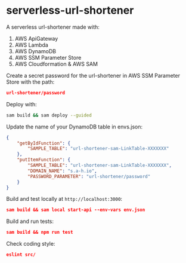 # serverless-url-shortener

A serverless url-shortener made with:

1. AWS ApiGateway
2. AWS Lambda
3. AWS DynamoDB
4. AWS SSM Parameter Store
5. AWS Cloudformation & AWS SAM

Create a secret password for the url-shortener in AWS SSM Parameter Store with the path:
```json
url-shortener/password
```

Deploy with:

```bash
sam build && sam deploy --guided
```

Update the name of your DynamoDB table in envs.json:
```json
{
    "getByIdFunction": {
        "SAMPLE_TABLE": "url-shortener-sam-LinkTable-XXXXXXX"
    },
    "putItemFunction": {
        "SAMPLE_TABLE": "url-shortener-sam-LinkTable-XXXXXXX",
        "DOMAIN_NAME": "s.a-h.io",
        "PASSWORD_PARAMETER": "url-shortener/password"
    }
}
```

Build and test locally at `http://localhost:3000`:

```json
sam build && sam local start-api --env-vars env.json
```

Build and run tests:

```json
sam build && npm run test
```

Check coding style:

```json
eslint src/
```
